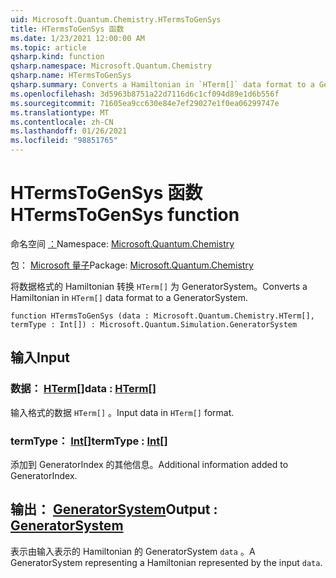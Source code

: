 ```yaml
---
uid: Microsoft.Quantum.Chemistry.HTermsToGenSys
title: HTermsToGenSys 函数
ms.date: 1/23/2021 12:00:00 AM
ms.topic: article
qsharp.kind: function
qsharp.namespace: Microsoft.Quantum.Chemistry
qsharp.name: HTermsToGenSys
qsharp.summary: Converts a Hamiltonian in `HTerm[]` data format to a GeneratorSystem.
ms.openlocfilehash: 3d5963b8751a22d7116d6c1cf094d89e1d6b556f
ms.sourcegitcommit: 71605ea9cc630e84e7ef29027e1f0ea06299747e
ms.translationtype: MT
ms.contentlocale: zh-CN
ms.lasthandoff: 01/26/2021
ms.locfileid: "98851765"
---
```

# <a name="htermstogensys-function"></a><span data-ttu-id="5b29e-102">HTermsToGenSys 函数</span><span class="sxs-lookup"><span data-stu-id="5b29e-102">HTermsToGenSys function</span></span>

<span data-ttu-id="5b29e-103">命名空间 [：](xref:Microsoft.Quantum.Chemistry)</span><span class="sxs-lookup"><span data-stu-id="5b29e-103">Namespace: [Microsoft.Quantum.Chemistry](xref:Microsoft.Quantum.Chemistry)</span></span>

<span data-ttu-id="5b29e-104">包： [Microsoft 量子](https://nuget.org/packages/Microsoft.Quantum.Chemistry)</span><span class="sxs-lookup"><span data-stu-id="5b29e-104">Package: [Microsoft.Quantum.Chemistry](https://nuget.org/packages/Microsoft.Quantum.Chemistry)</span></span>


<span data-ttu-id="5b29e-105">将数据格式的 Hamiltonian 转换 `HTerm[]` 为 GeneratorSystem。</span><span class="sxs-lookup"><span data-stu-id="5b29e-105">Converts a Hamiltonian in `HTerm[]` data format to a GeneratorSystem.</span></span>

```qsharp
function HTermsToGenSys (data : Microsoft.Quantum.Chemistry.HTerm[], termType : Int[]) : Microsoft.Quantum.Simulation.GeneratorSystem
```


## <a name="input"></a><span data-ttu-id="5b29e-106">输入</span><span class="sxs-lookup"><span data-stu-id="5b29e-106">Input</span></span>

### <a name="data--hterm"></a><span data-ttu-id="5b29e-107">数据： [HTerm](xref:Microsoft.Quantum.Chemistry.HTerm)[]</span><span class="sxs-lookup"><span data-stu-id="5b29e-107">data : [HTerm](xref:Microsoft.Quantum.Chemistry.HTerm)[]</span></span>

<span data-ttu-id="5b29e-108">输入格式的数据 `HTerm[]` 。</span><span class="sxs-lookup"><span data-stu-id="5b29e-108">Input data in `HTerm[]` format.</span></span>


### <a name="termtype--int"></a><span data-ttu-id="5b29e-109">termType： [Int](xref:microsoft.quantum.lang-ref.int)[]</span><span class="sxs-lookup"><span data-stu-id="5b29e-109">termType : [Int](xref:microsoft.quantum.lang-ref.int)[]</span></span>

<span data-ttu-id="5b29e-110">添加到 GeneratorIndex 的其他信息。</span><span class="sxs-lookup"><span data-stu-id="5b29e-110">Additional information added to GeneratorIndex.</span></span>



## <a name="output--generatorsystem"></a><span data-ttu-id="5b29e-111">输出： [GeneratorSystem](xref:Microsoft.Quantum.Simulation.GeneratorSystem)</span><span class="sxs-lookup"><span data-stu-id="5b29e-111">Output : [GeneratorSystem](xref:Microsoft.Quantum.Simulation.GeneratorSystem)</span></span>

<span data-ttu-id="5b29e-112">表示由输入表示的 Hamiltonian 的 GeneratorSystem `data` 。</span><span class="sxs-lookup"><span data-stu-id="5b29e-112">A GeneratorSystem representing a Hamiltonian represented by the input `data`.</span></span>